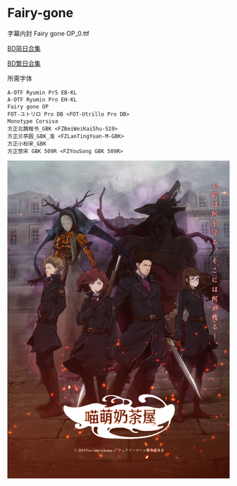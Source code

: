 # Fairy-gone

字幕内封 Fairy gone OP_0.ttf

[BD简日合集](https://github.com/Nekomoekissaten-SUB/Nekomoekissaten-poi-Subs/raw/master/Fairy-gone/Fairy_gone_BD_JPSC.7z)

[BD繁日合集](https://github.com/Nekomoekissaten-SUB/Nekomoekissaten-poi-Subs/raw/master/Fairy-gone/Fairy_gone_BD_JPTC.7z)

所需字体
```
A-OTF Ryumin Pr5 EB-KL
A-OTF Ryumin Pro EH-KL
Fairy gone OP
FOT-ユトリロ Pro DB <FOT-Utrillo Pro DB>
Monotype Corsiva
方正北魏楷书_GBK <FZBeiWeiKaiShu-S19>
方正兰亭圆_GBK_准 <FZLanTingYuan-M-GBK>
方正小标宋_GBK
方正悠宋 GBK 509R <FZYouSong GBK 509R>
```

![](Fairy_gone_poster.jpg)
